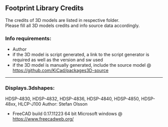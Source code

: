 ﻿## Footprint Library Credits

The credits of 3D models are listed in respective folder.  
Please fill all 3D models credits and info source data accordingly.  

### Info requirements:
- Author
- if the 3D model is script generated, a link to the script generator is required as well as the version and sw used
- if the 3D model is manually generated, include the source model @ https://github.com/KiCad/packages3D-source

<hr>  

### Displays.3dshapes:  


HDSP-4830, HDSP-4832, HDSP-4836, HDSP-4840, HDSP-4850, HDSP-48xx, HLCP-J100
Author: Stefan Olsson
- FreeCAD build 0.17.11223 64 bit Microsoft windows 	@ https://www.freecadweb.org/



